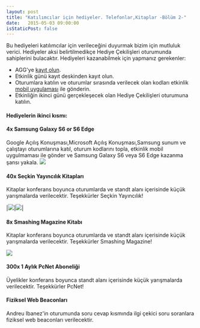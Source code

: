 ```yaml
---
layout: post
title: "Katılımcılar için hediyeler. Telefonlar,Kitaplar -Bölüm 2-"
date:   2015-05-03 09:00:00
isStaticPost: false
---
```


Bu hediyeleri katılımcılar için verileceğini duyurmak bizim için mutluluk verici. Hediyeler aksi belirtilmedikçe Hediye Çekilişleri oturumunda sahiplerini bulacaktır. Hediyeleri kazanabilmek için yapmanız gerekenler:

* AGG'ye [kayıt olun](http://www.eventbrite.com/e/android-developer-days-2015-registration-14846274607).
* Etkinlik günü kayıt deskinden kayıt olun.
* Oturumlara katılın ve oturumlar sırasında verilecek olan kodları etkinlik [mobil uygulaması](https://play.google.com/store/apps/details?id=co.fourapps.add) ile gönderin.
* Etkinliğin ikinci günü gerçekleşecek olan Hediye Çekilişleri oturumuna katılın.

#### Hediyelerin ikinci kısmı:

#### 4x Samsung Galaxy S6 or S6 Edge

Google Açılış Konuşması,Microsoft Açılış Konuşması,Samsung sunum ve çalıştayı oturumlarına katıl, oturum kodlarını topla, etkinlik mobil uygulmaması ile gönder ve Samsung Galaxy S6 veya S6 Edge kazanma şansı yakala.
<img class="img-responsive" src="{{ site.baseurl_root }}/img/posts/samsungs6.png" style="max-width: 300px"/>

#### 40x Seçkin Yayıncılık Kitapları

Kitaplar konferans boyunca oturumlarda ve standt alanı içerisinde küçük yarışmalarda verilecektir. Teşekkürler Seçkin Yayıncılık!

|<img class="img-responsive" src="{{ site.baseurl_root }}/img/posts/seckin1.jpg" style="max-width: 200px"/>|<img class="img-responsive" src="{{ site.baseurl_root }}/img/posts/seckin2.jpg" style="max-width: 200px"/>|

#### 8x Smashing Magazine Kitabı

Kitaplar konferans boyunca oturumlarda ve standt alanı içerisinde küçük yarışmalarda verilecektir. Teşekkürler Smashing Magazine!

<img class="img-responsive" src="{{ site.baseurl_root }}/img/posts/smashing.png" style="max-width: 200px"/>

#### 300x 1 Aylık PcNet Aboneliği

Üyelikler konferans boyunca standt alanı içerisinde küçük yarışmalarda verilecektir. Teşekkürler PcNet!

#### Fiziksel Web Beaconları

Andreu Ibanez'in oturumunda soru cevap kısmında ilgi çekici soru soranlara fiziksel web beaconları verilecektir.
